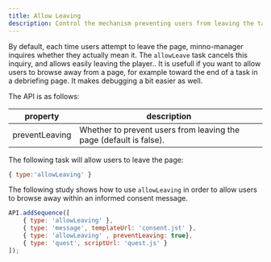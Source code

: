 ```yaml
---
title: Allow Leaving
description: Control the mechanism preventing users from leaving the task by mistake
---
```


By default, each time users attempt to leave the page, minno-manager inquires whether they actually mean it.
The `allowLeave` task cancels this inquiry, and allows easily leaving the player..
It is usefull if you want to allow users to browse away from a page, for example toward the end of a task in a debriefing page.
It makes debugging a bit easier as well.

The API is as follows:

property        | description
--------------- | ---------------------
preventLeaving  | Whether to prevent users from leaving the page (default is false).

The following task will allow users to leave the page:

```javascript
{ type:'allowLeaving' }
```

The following study shows how to use `allowLeaving` in order to allow users to browse away within an informed consent message.

```javascript
API.addSequence([
    { type: 'allowLeaving' },
    { type: 'message', templateUrl: 'consent.jst' },
    { type: 'allowLeaving' , preventLeaving: true},
    { type: 'quest', scriptUrl: 'quest.js' }
]);
```

